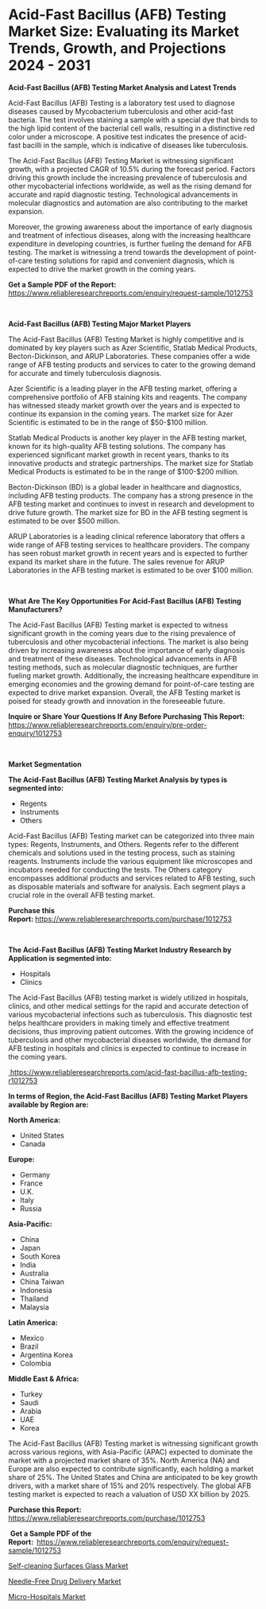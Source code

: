 <p><h1>Acid-Fast Bacillus (AFB) Testing Market Size: Evaluating its Market Trends, Growth, and Projections 2024 - 2031</h1></p><p><strong>Acid-Fast Bacillus (AFB) Testing Market Analysis and Latest Trends</strong></p>
<p><p>Acid-Fast Bacillus (AFB) Testing is a laboratory test used to diagnose diseases caused by Mycobacterium tuberculosis and other acid-fast bacteria. The test involves staining a sample with a special dye that binds to the high lipid content of the bacterial cell walls, resulting in a distinctive red color under a microscope. A positive test indicates the presence of acid-fast bacilli in the sample, which is indicative of diseases like tuberculosis.</p><p>The Acid-Fast Bacillus (AFB) Testing Market is witnessing significant growth, with a projected CAGR of 10.5% during the forecast period. Factors driving this growth include the increasing prevalence of tuberculosis and other mycobacterial infections worldwide, as well as the rising demand for accurate and rapid diagnostic testing. Technological advancements in molecular diagnostics and automation are also contributing to the market expansion.</p><p>Moreover, the growing awareness about the importance of early diagnosis and treatment of infectious diseases, along with the increasing healthcare expenditure in developing countries, is further fueling the demand for AFB testing. The market is witnessing a trend towards the development of point-of-care testing solutions for rapid and convenient diagnosis, which is expected to drive the market growth in the coming years.</p></p>
<p><strong>Get a Sample PDF of the Report:&nbsp;</strong> <a href="https://www.reliableresearchreports.com/enquiry/request-sample/1012753">https://www.reliableresearchreports.com/enquiry/request-sample/1012753</a></p>
<p>&nbsp;</p>
<p><strong>Acid-Fast Bacillus (AFB) Testing Major Market Players</strong></p>
<p><p>The Acid-Fast Bacillus (AFB) Testing Market is highly competitive and is dominated by key players such as Azer Scientific, Statlab Medical Products, Becton-Dickinson, and ARUP Laboratories. These companies offer a wide range of AFB testing products and services to cater to the growing demand for accurate and timely tuberculosis diagnosis.</p><p>Azer Scientific is a leading player in the AFB testing market, offering a comprehensive portfolio of AFB staining kits and reagents. The company has witnessed steady market growth over the years and is expected to continue its expansion in the coming years. The market size for Azer Scientific is estimated to be in the range of $50-$100 million.</p><p>Statlab Medical Products is another key player in the AFB testing market, known for its high-quality AFB testing solutions. The company has experienced significant market growth in recent years, thanks to its innovative products and strategic partnerships. The market size for Statlab Medical Products is estimated to be in the range of $100-$200 million.</p><p>Becton-Dickinson (BD) is a global leader in healthcare and diagnostics, including AFB testing products. The company has a strong presence in the AFB testing market and continues to invest in research and development to drive future growth. The market size for BD in the AFB testing segment is estimated to be over $500 million.</p><p>ARUP Laboratories is a leading clinical reference laboratory that offers a wide range of AFB testing services to healthcare providers. The company has seen robust market growth in recent years and is expected to further expand its market share in the future. The sales revenue for ARUP Laboratories in the AFB testing market is estimated to be over $100 million.</p></p>
<p>&nbsp;</p>
<p><strong>What Are The Key Opportunities For Acid-Fast Bacillus (AFB) Testing Manufacturers?</strong></p>
<p><p>The Acid-Fast Bacillus (AFB) Testing market is expected to witness significant growth in the coming years due to the rising prevalence of tuberculosis and other mycobacterial infections. The market is also being driven by increasing awareness about the importance of early diagnosis and treatment of these diseases. Technological advancements in AFB testing methods, such as molecular diagnostic techniques, are further fueling market growth. Additionally, the increasing healthcare expenditure in emerging economies and the growing demand for point-of-care testing are expected to drive market expansion. Overall, the AFB Testing market is poised for steady growth and innovation in the foreseeable future.</p></p>
<p><strong>Inquire or Share Your Questions If Any Before Purchasing This Report:</strong> <a href="https://www.reliableresearchreports.com/enquiry/pre-order-enquiry/1012753">https://www.reliableresearchreports.com/enquiry/pre-order-enquiry/1012753</a></p>
<p>&nbsp;</p>
<p><strong>Market Segmentation</strong></p>
<p><strong>The Acid-Fast Bacillus (AFB) Testing Market Analysis by types is segmented into:</strong></p>
<p><ul><li>Regents</li><li>Instruments</li><li>Others</li></ul></p>
<p><p>Acid-Fast Bacillus (AFB) Testing market can be categorized into three main types: Regents, Instruments, and Others. Regents refer to the different chemicals and solutions used in the testing process, such as staining reagents. Instruments include the various equipment like microscopes and incubators needed for conducting the tests. The Others category encompasses additional products and services related to AFB testing, such as disposable materials and software for analysis. Each segment plays a crucial role in the overall AFB testing market.</p></p>
<p><strong>Purchase this Report:&nbsp;</strong><a href="https://www.reliableresearchreports.com/purchase/1012753">https://www.reliableresearchreports.com/purchase/1012753</a></p>
<p>&nbsp;</p>
<p><strong>The Acid-Fast Bacillus (AFB) Testing Market Industry Research by Application is segmented into:</strong></p>
<p><ul><li>Hospitals</li><li>Clinics</li></ul></p>
<p><p>The Acid-Fast Bacillus (AFB) testing market is widely utilized in hospitals, clinics, and other medical settings for the rapid and accurate detection of various mycobacterial infections such as tuberculosis. This diagnostic test helps healthcare providers in making timely and effective treatment decisions, thus improving patient outcomes. With the growing incidence of tuberculosis and other mycobacterial diseases worldwide, the demand for AFB testing in hospitals and clinics is expected to continue to increase in the coming years.</p></p>
<p><a href="https://www.reliableresearchreports.com/acid-fast-bacillus-afb-testing-r1012753">&nbsp;https://www.reliableresearchreports.com/acid-fast-bacillus-afb-testing-r1012753</a></p>
<p><strong>In terms of Region, the Acid-Fast Bacillus (AFB) Testing Market Players available by Region are:</strong></p>
<p>
    <p> <strong> North America: </strong>
        <ul>
            <li>United States</li>
            <li>Canada</li>
        </ul>
        </p> 
    <p> <strong> Europe: </strong>
        <ul>
            <li>Germany</li>
            <li>France</li>
            <li>U.K.</li>
            <li>Italy</li>
            <li>Russia</li>
        </ul>
        </p> 
    <p> <strong> Asia-Pacific: </strong>
        <ul>
            <li>China</li>
            <li>Japan</li>
            <li>South Korea</li>
            <li>India</li>
            <li>Australia</li>
            <li>China Taiwan</li>
            <li>Indonesia</li>
            <li>Thailand</li>
            <li>Malaysia</li>
        </ul>
        </p> 
    <p> <strong> Latin America: </strong>
        <ul>
            <li>Mexico</li>
            <li>Brazil</li>
            <li>Argentina Korea</li>
            <li>Colombia</li>
        </ul>
        </p> 
    <p> <strong> Middle East & Africa: </strong>
        <ul>
            <li>Turkey</li>
            <li>Saudi</li>
            <li>Arabia</li>
            <li>UAE</li>
            <li>Korea</li>
        </ul>
    </p>
    </p>
<p><p>The Acid-Fast Bacillus (AFB) Testing market is witnessing significant growth across various regions, with Asia-Pacific (APAC) expected to dominate the market with a projected market share of 35%. North America (NA) and Europe are also expected to contribute significantly, each holding a market share of 25%. The United States and China are anticipated to be key growth drivers, with a market share of 15% and 20% respectively. The global AFB testing market is expected to reach a valuation of USD XX billion by 2025.</p></p>
<p><strong>Purchase this Report: </strong><a href="https://www.reliableresearchreports.com/purchase/1012753">https://www.reliableresearchreports.com/purchase/1012753</a></p>
<p>&nbsp;<strong>Get a Sample PDF of the Report:&nbsp;&nbsp;</strong><a href="https://www.reliableresearchreports.com/enquiry/request-sample/1012753">https://www.reliableresearchreports.com/enquiry/request-sample/1012753</a></p>
<p><strong></strong></p>
<p><p><a href="https://issuu.com/reportprime-2/docs/self-cleaning-surfaces-glass-market-size-2030.pptx">Self-cleaning Surfaces Glass Market</a></p><p><a href="https://github.com/okotobwrhuteie/Market-Research-Report-List-2/blob/main/needle-free-drug-delivery-market.md">Needle-Free Drug Delivery Market</a></p><p><a href="https://github.com/LeilaniWyman2021/Market-Research-Report-List-1/blob/main/micro-hospitals-market.md">Micro-Hospitals Market</a></p></p>
